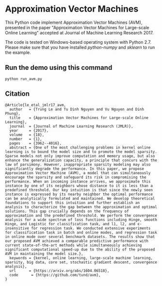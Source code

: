 Approximation Vector Machines
===========================

This Python code implement Approximation Vector Machines (AVM), presented in the paper "Approximation Vector Machines for Large-scale Online Learning" accepted at Journal of Machine Learning Research 2017.

The code is tested on Windows-based operating system with Python 2.7. Please make sure that you have installed *python-numpy* and *sklearn* to run the example.

Run the demo using this command
-------------------------------------
	python run_avm.py

Citation
--------

```
@Article{le_etal_jmlr17_avm,
  author   = {Trung Le and Tu Dinh Nguyen and Vu Nguyen and Dinh Phung},
  title    = {Approximation Vector Machines for Large-scale Online Learning},
  journal  = {Journal of Machine Learning Research (JMLR)},
  year     = {2017},
  volume   = {18},
  number   = {1},
  pages    = {3962--4016},
  abstract = {One of the most challenging problems in kernel online learning is to bound the model size and to promote the model sparsity. Sparse models not only improve computation and memory usage, but also enhance the generalization capacity, a principle that concurs with the law of parsimony. However, inappropriate sparsity modeling may also significantly degrade the performance. In this paper, we propose Approximation Vector Machine (AVM), a model that can simultaneously encourage the sparsity and safeguard its risk in compromising the performance. When an incoming instance arrives, we approximate this instance by one of its neighbors whose distance to it is less than a predefined threshold. Our key intuition is that since the newly seen instance is expressed by its nearby neighbor the optimal performance can be analytically formulated and maintained. We develop theoretical foundations to support this intuition and further establish an analysis to characterize the gap between the approximation and optimal solutions. This gap crucially depends on the frequency of approximation and the predefined threshold. We perform the convergence analysis for a wide spectrum of loss functions including Hinge, smooth Hinge, and Logistic for classification task, and l1, l2, and ϵ-insensitive for regression task. We conducted extensive experiments for classification task in batch and online modes, and regression task in online mode over several benchmark datasets. The results show that our proposed AVM achieved a comparable predictive performance with current state-of-the-art methods while simultaneously achieving significant computational speed-up due to the ability of the proposed AVM in maintaining the model size.},
  keywords = {kernel, online learning, large-scale machine learning, sparsity, big data, core set, stochastic gradient descent, convergence analysis},
  url      = {https://arxiv.org/abs/1604.06518},
  code      = {https://github.com/tund/avm},
}
```

